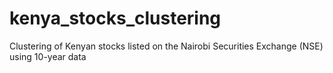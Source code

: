 # kenya_stocks_clustering
Clustering of Kenyan stocks listed on the Nairobi Securities Exchange (NSE) using 10-year data
